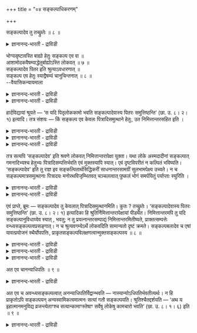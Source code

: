 +++
title = "०४ सङ्कल्पाधिकरणम्"

+++

सङ्कल्पादेव तु तच्छ्रुतेः ॥ ८ ॥  
<details><summary>ज्ञानानन्द-भारती - द्राविडी</summary>

सङ्गल्बादेव तु तच्च्रु ते: ॥ ८ ॥
</details>

भोग्यसृष्टावस्ति बाह्यो हेतुः सङ्कल्प एव वा ॥  
आशामोदकवैषम्याद्धेतुर्बाह्योऽस्ति लोकवत् ॥ ७ ॥  
सङ्कल्पादेव पितर इति श्रुत्याऽवधारणात् ॥  
सङ्कल्प एव हेतुः स्याद्वैषम्यं चानुचिन्तनात् ॥ ८ ॥  
--वैयासिकन्यायमाला

<details><summary>ज्ञानानन्द-भारती - द्राविडी</summary>

(पिरह्म लोगत्तिल्) पोक्य वस्तुवै स्रुष्टि सॆय्वदिल् कारणमाग वॆळि पदार्त्तम् उण्डा? अल्लदु वॆऱुम् सङ्गल्बम् मात्तिरम् ताऩा? आसैप्पडुम् मोदगत्तिलिरुन्दु वित्यासम् उळ्ळदाल्, उलगत्तिल् पोल वॆळि पदार्त्तम् उण्डु।
</details>

<details><summary>ज्ञानानन्द-भारती - द्राविडी</summary>

"सङ्गल्बत्तिऩालेये पित्रुक्कळ्" ऎऩ्ऱ सुरुदियिऩाल् अऴुत्तिच् चॊल्लियिरुप्पदिऩाल् सङ्गल्बम् ताऩ् कारणम् आगुम्।(आसैप्पडुम् मोदगत्तिलिरुन्दु)। वित्यासमुम् सङ्गल्बत्तिऩालुम्।
</details>

हार्दविद्यायां श्रूयते — ‘स यदि पितृलोककामो भवति सङ्कल्पादेवास्य पितरः समुत्तिष्ठन्ति’ (छा. उ. ८। २। १) इत्यादि। तत्र संशयः — किं सङ्कल्प एव केवलः पित्रादिसमुत्थाने हेतुः, उत निमित्तान्तरसहित इति ।

<details><summary>ज्ञानानन्द-भारती - द्राविडी</summary>

पिरह्मवित्या पलऩै कूऱिविट्टु अबरवित्यै याऩ उबासऩत्तिऩ् पलऩै विसारिक्किऩ्ऱार् तहर वित्यैयिऩ् पलऩै सॊल्लुमिडत्तिल् पिरह्म लोगत्तिल् सङ्गल्बत्ताल् पोक्य वस्तुक्कळ् किडैप्पदाग सुरुदि कूऱुगिऱदु। सङ्गल्बम् मट्टुम् ताऩा अल्लदु वेऱु कारणमुम् उण्डा ऎऩ्ऱु सन्देहम्। उलगिल् सङ्गल्बत्तुडऩ् पिरयत्तऩमुम् सॆय्दाल्दाऩ् वस्तुक्कळ् किडैक्किऩ्ऱऩ। वस्तुक्कळिऩ् निऩैप्पाल् मट्टुम् पोगम् एऱ्पडुवदिल्लै। आगैयाल् उलग वऴक्कैयॊट्टि पिरह्म लोगत्तिलुम् सङ्गल्बत्तुडऩ् वेऱु पिरयत्ऩमुम् कारणम् ऎऩ्ऱु पूर्वबक्षम्।
</details>

<details><summary>ज्ञानानन्द-भारती - द्राविडी</summary>

सङ्गल्बत्ताल् मट्टुम् ऎऩ्ऱु सुरुदि कूऱुवदाल् वेऱु पिरयत्तऩमो सामर्त्तियमो तेवैयिल्लै। उलग वऴक्कु स्रुदियिल् वरादु सङ्गल्बत्ताल् पलऩ् किडैक्काविट्टाल् "सत्यसङ्गल्बर्" ऎऩ्ऱु स्रुदि कूऱियदु पॊरुन्दामल् पोय्विडुम्। आगैयाल् पिरह्मलोगत्तिल् निऩैत्त मात्रत्तिल् पोगसामक् रिगळ् किडैत्तदु पोगमुम् एऱ्पडुम् ऎऩ्ऱु सित्तान्दम्।
</details>

<details><summary>ज्ञानानन्द-भारती - द्राविडी</summary>

हार्द वित्यैयिल् “अवर् पित्रुक्कळिऩ् लोगत्तै विरुम्बिऩवरागविरुन्दाल्, सङ्गल्बत्तिऩालेये इव रुडैय पित्रुक्कळ् मुऩ्वन्दु निऱ्पार्गळ्" (सान्।VIII-२-१) ऎऩ्बदु मुदलियदु सॊल्लप्पट्टिरुक्किऱदु। अदिल् पित्रुक्कळ् मुदलाऩवर्गळ् मुऩ्वरुवदिऩ् कारणम् वॆऱुम् सङ्गल्बम् मात्तिरम्दाऩा? अल्लदु वेऱु निमित्तङ्गळुडऩ् सोन्द सङ्गल्बमा? ऎऩ्ऱु सन्देहम्।
</details>

तत्र सत्यपि ‘सङ्कल्पादेव’ इति श्रवणे लोकवत् निमित्तान्तरापेक्षा युक्ता। यथा लोके अस्मदादीनां सङ्कल्पात् गमनादिभ्यश्च हेतुभ्यः पित्रादिसम्पत्तिर्भवति एवं मुक्तस्यापि स्यात्। एवं दृष्टविपरीतं न कल्पितं भविष्यति। ‘सङ्कल्पादेव’ इति तु राज्ञ इव सङ्कल्पितार्थसिद्धिकरीं साधनान्तरसामग्रीं सुलभामपेक्ष्य उच्यते। न च सङ्कल्पमात्रसमुत्थानाः पित्रादयः मनोरथविजृम्भितवत् चञ्चलत्वात् पुष्कलं भोगं समर्पयितुं पर्याप्ताः स्युरिति ।

<details><summary>ज्ञानानन्द-भारती - द्राविडी</summary>

पूर्वबक्षम्: अङ्गु "सङ्गल्बत्तिऩालेये” ऎऩ्ऱु सॊल्लप्पट्टु इरुन्दबोदिलुम्, उलगत्तिल् पोल वेऱु निमित्तङ्गळैयुम् अबेक्षिप्पदुदाऩ् न्यायम्। उलगत्तिल् नम्बोऩ्ऱवर्गळुक्कु तगप्पऩार् मुदलियवर्गळै अडैवदु सङ्गल्बत्तिऩालुम् पोवदु मुदलाऩ कारणङ्गळिऩालुम् ऎप्पडि एऱ्पडुगिऱदो अप्पडिये मुत्तऩुक्कुम् इरुक्कलाम्। इव्विदमाऩाल् (उलगत्तिल् पार्क्कप्पडुवदऱ्कु विरोदमाग कल्बिक्कप् पट्टदागादु। सङ्गल्बत्तिऩालेये' ऎऩ्बदुवो अरसऩुक्कुप्पोल। सङ्गल्बित्त विषयत्तै कैगूडच् चॆय्युम् मऱ्ऱसादाऩ सामक्किरिगळ् सिरममऩ्ऩियिल् किडैक्किऩ्ऱऩ ऎऩ्बदै अबेक्षित्तु सॊल्लप् पडुगिऱदु।
</details>

<details><summary>ज्ञानानन्द-भारती - द्राविडी</summary>

मेलुम् सङ्गल्बत्तिऩाल् मात्तिरम् तोऩ्ऱुम्, पिदा मुदलाऩवर्गळ्, मऩोराज्यत्तिल् तोऩ्ऱुवदैप् पोल, सलिक्कक्कूडियदाल् (स्तिरमिल्लाददाल्) पूर्णमाऩ पोगत्तैक् कॊडुक्कप्पोदुमाऩवैयागादु ऎऩ्ऱु।
</details>

एवं प्राप्ते, ब्रूमः — सङ्कल्पादेव तु केवलात् पित्रादिसमुत्थानमिति। कुतः ? तच्छ्रुतेः। ‘सङ्कल्पादेवास्य पितरः समुत्तिष्ठन्ति’ (छा. उ. ८। २। १) इत्यादिका हि श्रुतिर्निमित्तान्तरापेक्षायां पीड्येत। निमित्तान्तरमपि तु यदि सङ्कल्पानुविधाय्येव स्यात् , भवतु; न तु प्रयत्नान्तरसम्पाद्यं निमित्तान्तरमितीष्यते, प्राक्तत्सम्पत्तेः वन्ध्यसङ्कल्पत्वप्रसङ्गात्। न च श्रुत्यवगम्येऽर्थे लोकवदिति सामान्यतो दृष्टं क्रमते। सङ्कल्पबलादेव च एषां यावत्प्रयोजनं स्थैर्योपपत्तिः, प्राकृतसङ्कल्पविलक्षणत्वान्मुक्तसङ्कल्पस्य ॥ ८ ॥

<details><summary>ज्ञानानन्द-भारती - द्राविडी</summary>

सित्तान्दम्: इप्पडि वरुम्बोदु सॊल्गिऱोम्। वॆऱुम् सङ्गल्बत्तिऩाल् मट्टुम्दाऩ् पिदा मुदलाऩवर् कळुडैय मुऩ्वरुगै ऎऩ्ऱु। एऩ्? अव्विदम् सॊल्लियिरुप्पदिऩाल्। इवऩुडैय पित्रुक्कळ् सङ्गल्बत्तिऩालेये मुऩ् निऱ्किऱार्गळ्।' (सान्।VIII २-१) ऎऩ्बदु मुदलाऩ सुरुदि, वेऱु निमित्तङ्गळिऩ् अबेक्षै इरुक्कुमेयाऩाल्। पादिक्कप्पडुमल्लवा? आऩाल् वेऱु निमित्तमुम्गूड सङ्गल्बत्तै यऩुसरित्ते एऱ्पडु वदाय् इरुन्दाल् इरुक्कट्टुम्। आऩाल् अन्द वेऱु निमित्तम् (सङ्गल्बत्तैत्तविर) वेऱु पिरयत्तिऩत् तिऩाल् सम्बादिक्कवेण्डियदाग ऒप्पुक्कॊळ्वदिल्लै, (अप्पडि ऒप्पुक्कॊण्डाल्) अव्विदम् सम्बादिप्पदऱ्कु मुऩ्ऩाल् सङ्गल्बम् वीण् ऎऩ्ऱु एऱ्पट्टुविडु माऩदिऩाल्।
</details>

<details><summary>ज्ञानानन्द-भारती - द्राविडी</summary>

मेलुम्, वेदत्तिऩाल् अऱियवेण्डिय विषयत् तिल् उलत्तिल् उळ्ळदुबोलवॆऩ्ऱु सामाऩ्यमाग पार्क्कप्पट्टदु सॆल्लादु,
</details>

<details><summary>ज्ञानानन्द-भारती - द्राविडी</summary>

इवैगळुक्कु (मुऩ्दोऩ्ऱुबवैगळुक्कु) सङ्गल्बत्तिऩ् पलत्तिऩालेये पिरयोजऩमेऱ्पडुम् वरै सगिरमा यिरुक्कुम् तऩ्मैयुम् पॊरुन्दक्कूडियदे; मुक्तऩुडैय सङ्गल्बत्तैविड वेऱुबट्ट तऩ्मै यिरुप्पदाल्।
</details>

अत एव चानन्याधिपतिः ॥ ९ ॥  
<details><summary>ज्ञानानन्द-भारती - द्राविडी</summary>

अद एव साऩऩ्यादिबदि: ॥ ९ ॥
</details>

अत एव च अवन्ध्यसङ्कल्पत्वात् अनन्याधिपतिर्विद्वान्भवति — नास्यान्योऽधिपतिर्भवतीत्यर्थः। न हि प्राकृतोऽपि सङ्कल्पयन् अन्यस्वामिकत्वमात्मनः सत्यां गतौ सङ्कल्पयति। श्रुतिश्चैतद्दर्शयति — ‘अथ य इहात्मानमनुविद्य व्रजन्त्येताꣳश्च सत्यान्कामाꣳस्तेषाꣳ सर्वेषु लोकेषु कामचारो भवति’ (छा. उ. ८। १। ६) इति ॥ ९ ॥

<details><summary>ज्ञानानन्द-भारती - द्राविडी</summary>

“इदिऩाल् ताऩ्”, वीण्बोगाद सङ्गल्ब मुडैयवऩादलाल्। वित्वाऩ् वेऱु अदिबदियिल्लाद वऩाग आगिऱाऩ्, इवऩुक्कु वेऱु अदिबदि किडैयादु ऎऩ्ऱु अर्त्तम्। सामाऩ्य मऩिदऩ्गूड सङ्गल्बम् सॆय्गिऱवऩ् वसदि इरुक्कुम्बोदु, तऩक्कु वेऱु यजमाऩऩिरुक्कुम् तऩ्मैयै सङ्गल्बिप्पदु किडैया तल्लवा? सुरुदियुम् इदैक्काट्टुगिऱदु, "पिऱगु ऎवर्गळ् इङ्गु आत्मावैयुम् इन्द सत्यमाऩ कर्मङ्गळैयुम् अऱिन्दु सॆल्गिऱार्गळो अवर्गळुक्कु ऎल्ला लोगङ्गळिलुम् इष्टप्पडि सञ्जारम् एऱ्पडुगिऱदु”(सान् VIII१-६) ऎऩ्ऱु।
</details>

